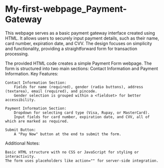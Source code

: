 # My-first-webpage_Payment-Gateway
This webpage serves as a basic payment gateway interface created using HTML. It allows users to securely input payment details, such as their name, card number, expiration date, and CVV. The design focuses on simplicity and functionality, providing a straightforward form for transaction processing.

The provided HTML code creates a simple Payment Form webpage. The form is structured into two main sections: Contact Information and Payment Information.
Key Features:

    Contact Information Section:
        Fields for name (required), gender (radio buttons), address (textarea), email (required), and pincode.
        Gender selection is grouped within a <fieldset> for better accessibility.

    Payment Information Section:
        Dropdown for selecting card type (Visa, Rupay, or MasterCard).
        Input fields for card number, expiration date, and CVV, all of which are marked as required.

    Submit Button:
        A "Pay Now" button at the end to submit the form.

Additional Notes:

    Basic HTML structure with no CSS or JavaScript for styling or interactivity.
    The form uses placeholders like action="" for server-side integration.
